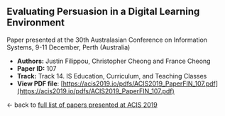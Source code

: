 ## Evaluating Persuasion in a Digital Learning Environment

Paper presented at the 30th Australasian Conference on Information Systems, 9-11 December, Perth (Australia)
- **Authors:** Justin Filippou, Christopher Cheong and France Cheong
- **Paper ID:** 107
- **Track:** Track 14. IS Education, Curriculum, and Teaching Classes
- **View PDF file**: [https://acis2019.io/pdfs/ACIS2019_PaperFIN_107.pdf](https://acis2019.io/pdfs/ACIS2019_PaperFIN_107.pdf)

&larr; back to [full list of papers presented at ACIS 2019](https://acis2019.io/)
